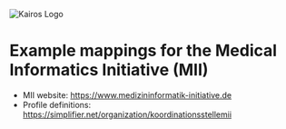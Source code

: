 ![Kairos Logo](https://www.kairos.de/app/uploads/kairos-logo-blue.png "Kairos Logo")

Example mappings for the Medical Informatics Initiative (MII)
==============================================================

* MII website: https://www.medizininformatik-initiative.de
* Profile definitions: https://simplifier.net/organization/koordinationsstellemii

